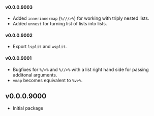 #### v0.0.0.9003

* Added `innerinnermap` (`%///>%`) for working with triply nested lists.
* Added `unnest` for turning list of lists into lists.

#### v0.0.0.9002

* Export `lsplit` and `wsplit`.

#### v0.0.0.9001

* Bugfixes for `%/>%` and `%//>%` with a list right hand side for passing additonal arguments.
* `vmap` becomes equivalent to `%v>%`.

## v0.0.0.9000

* Initial package
